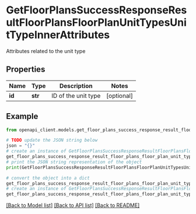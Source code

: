 # GetFloorPlansSuccessResponseResultFloorPlansFloorPlanUnitTypesUnitTypeInnerAttributes

Attributes related to the unit type

## Properties

Name | Type | Description | Notes
------------ | ------------- | ------------- | -------------
**id** | **str** | ID of the unit type | [optional] 

## Example

```python
from openapi_client.models.get_floor_plans_success_response_result_floor_plans_floor_plan_unit_types_unit_type_inner_attributes import GetFloorPlansSuccessResponseResultFloorPlansFloorPlanUnitTypesUnitTypeInnerAttributes

# TODO update the JSON string below
json = "{}"
# create an instance of GetFloorPlansSuccessResponseResultFloorPlansFloorPlanUnitTypesUnitTypeInnerAttributes from a JSON string
get_floor_plans_success_response_result_floor_plans_floor_plan_unit_types_unit_type_inner_attributes_instance = GetFloorPlansSuccessResponseResultFloorPlansFloorPlanUnitTypesUnitTypeInnerAttributes.from_json(json)
# print the JSON string representation of the object
print(GetFloorPlansSuccessResponseResultFloorPlansFloorPlanUnitTypesUnitTypeInnerAttributes.to_json())

# convert the object into a dict
get_floor_plans_success_response_result_floor_plans_floor_plan_unit_types_unit_type_inner_attributes_dict = get_floor_plans_success_response_result_floor_plans_floor_plan_unit_types_unit_type_inner_attributes_instance.to_dict()
# create an instance of GetFloorPlansSuccessResponseResultFloorPlansFloorPlanUnitTypesUnitTypeInnerAttributes from a dict
get_floor_plans_success_response_result_floor_plans_floor_plan_unit_types_unit_type_inner_attributes_from_dict = GetFloorPlansSuccessResponseResultFloorPlansFloorPlanUnitTypesUnitTypeInnerAttributes.from_dict(get_floor_plans_success_response_result_floor_plans_floor_plan_unit_types_unit_type_inner_attributes_dict)
```
[[Back to Model list]](../README.md#documentation-for-models) [[Back to API list]](../README.md#documentation-for-api-endpoints) [[Back to README]](../README.md)


